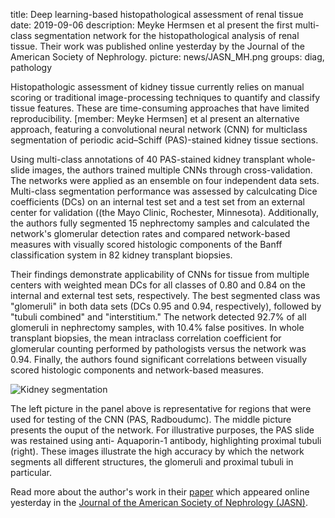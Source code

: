 title: Deep learning-based histopathological assessment of renal tissue
date: 2019-09-06
description: Meyke Hermsen et al present the first multi-class segmentation network for the histopathological analysis of renal tissue. Their work was published online yesterday by the Journal of the American Society of Nephrology.
picture: news/JASN_MH.png
groups: diag, pathology

Histopathologic assessment of kidney tissue currently relies on manual scoring or traditional image-processing techniques to
quantify and classify tissue features. These are time-consuming approaches that have limited reproducibility. [member: Meyke Hermsen] et al present an alternative approach, featuring a convolutional neural network (CNN) for multiclass segmentation of periodic acid–Schiff (PAS)-stained kidney tissue sections.

Using multi-class annotations of 40 PAS-stained kidney transplant whole-slide images, the authors trained multiple CNNs through cross-validation. The networks were applied as an ensemble on four independent data sets. Multi-class segmentation performance was assessed by calculcating Dice coefficients (DCs) on an internal test set and a test set from an external center for validation ((the Mayo Clinic, Rochester, Minnesota). Additionally, the authors fully segmented 15 nephrectomy samples and calculated the network's glomerular detection rates and compared network-based measures with visually scored histologic components of the Banff classification system in 82 kidney transplant biopsies.

Their findings demonstrate applicability of CNNs for tissue from multiple centers with weighted mean DCs for all classes of 0.80 and 0.84 on the internal and external test sets, respectively. The best segmented class was "glomeruli" in both data sets (DCs 0.95 and 0.94, respectively), followed by "tubuli combined" and "interstitium." The network detected 92.7% of all glomeruli in nephrectomy samples, with 10.4% false positives. In whole transplant biopsies, the mean intraclass correlation coefficient for glomerular counting performed by pathologists versus the network was 0.94. Finally, the authors found significant correlations between visually scored histologic components and network-based measures.

![Kidney segmentation]({static}/images/news/JASN_big.png)

The left picture in the panel above is representative for regions that were used for testing of the CNN (PAS, Radboudumc). The middle picture presents the ouput of the network. For illustrative purposes, the PAS slide was restained using anti-
Aquaporin-1 antibody, highlighting proximal tubuli (right). These images illustrate the high accuracy by which the network segments all different structures, the glomeruli and proximal tubuli in particular.

Read more about the author's work in their <a href="https://jasn.asnjournals.org/content/early/2019/09/05/ASN.2019020144">paper</a> which appeared online yesterday in the <a href="https://jasn.asnjournals.org/">Journal of the American Society of Nephrology (JASN)</a>.
